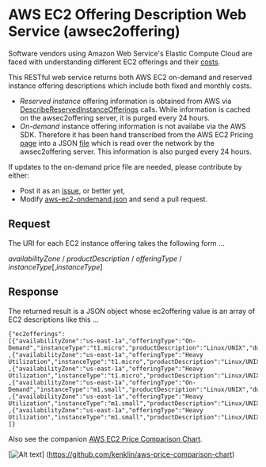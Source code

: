 AWS EC2 Offering Description Web Service (awsec2offering)
=========================================================
Software vendors using Amazon Web Service's Elastic Compute Cloud are faced with understanding different EC2 offerings and their [costs](http://aws.amazon.com/ec2/purchasing-options/reserved-instances/).

This RESTful web service returns both AWS EC2 on-demand and reserved instance offering descriptions which include both fixed and monthly costs.
- *Reserved instance* offering information is obtained from AWS via [DescribeReservedInstanceOfferings](http://docs.aws.amazon.com/AWSEC2/latest/APIReference/ApiReference-query-DescribeReservedInstancesOfferings.html) calls.  While information is cached on the awsec2offering server, it is purged every 24 hours.
- *On-demand* instance offering information is not availabe via the AWS SDK.  Therefore it has been hand transcribed from the AWS EC2 Pricing [page](http://aws.amazon.com/ec2/pricing/) into a JSON [file](https://github.com/kenklin/awsec2offering/blob/master/src/main/resources/aws-ec2-ondemand.json) which is read over the network by the awsec2offering server.  This information is also purged every 24 hours.  
 
If updates to the on-demand price file are needed, please contribute by either:
- Post it as an [issue](https://github.com/kenklin/awsec2offering/issues), or better yet,
- Modify  [aws-ec2-ondemand.json](https://github.com/kenklin/awsec2offering/blob/master/src/main/resources/aws-ec2-ondemand.json) and send a pull request.

Request
-------
The URI for each EC2 instance offering takes the following form ...

   *availabilityZone* / *productDescription* / *offeringType* / *instanceType*[,*instanceType*]

Response
--------
The returned result is a JSON object whose ec2offering value is an array of EC2 descriptions like this ...

    {"ec2offerings":
    [{"availabilityZone":"us-east-1a","offeringType":"On-Demand","instanceType":"t1.micro","productDescription":"Linux/UNIX","duration":0,"currencyCode":"USD","fixedPrice":0.0,"hourlyPrice":0.02}
    ,{"availabilityZone":"us-east-1a","offeringType":"Heavy Utilization","instanceType":"t1.micro","productDescription":"Linux/UNIX","duration":94608000,"currencyCode":"USD","fixedPrice":100.0,"hourlyPrice":0.0050}
    ,{"availabilityZone":"us-east-1a","offeringType":"Heavy Utilization","instanceType":"t1.micro","productDescription":"Linux/UNIX","duration":31536000,"currencyCode":"USD","fixedPrice":62.0,"hourlyPrice":0.0050}
    ,{"availabilityZone":"us-east-1a","offeringType":"On-Demand","instanceType":"m1.small","productDescription":"Linux/UNIX","duration":0,"currencyCode":"USD","fixedPrice":0.0,"hourlyPrice":0.06}
    ,{"availabilityZone":"us-east-1a","offeringType":"Heavy Utilization","instanceType":"m1.small","productDescription":"Linux/UNIX","duration":94608000,"currencyCode":"USD","fixedPrice":257.0,"hourlyPrice":0.012}
    ,{"availabilityZone":"us-east-1a","offeringType":"Heavy Utilization","instanceType":"m1.small","productDescription":"Linux/UNIX","duration":31536000,"currencyCode":"USD","fixedPrice":169.0,"hourlyPrice":0.014}
    ]}




Also see the companion [AWS EC2 Price Comparison Chart](https://github.com/kenklin/aws-price-comparison-chart).

[![Alt text](https://raw2.github.com/kenklin/aws-price-comparison-chart/master/aws-price-comparison-chart-small.png)]
(https://github.com/kenklin/aws-price-comparison-chart)

